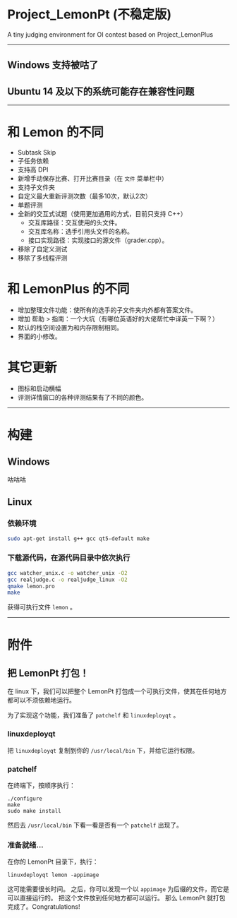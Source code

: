 # Project_LemonPt (不稳定版)

A tiny judging environment for OI contest based on Project_LemonPlus

---

## Windows 支持被咕了

## Ubuntu 14 及以下的系统可能存在兼容性问题

---

# 和 Lemon 的不同

- Subtask Skip
- 子任务依赖
- 支持高 DPI
- 新增手动保存比赛、打开比赛目录（在 `文件` 菜单栏中）
- 支持子文件夹
- 自定义最大重新评测次数（最多10次，默认2次）
- 单题评测
- 全新的交互式试题（使用更加通用的方式，目前只支持 C++）
  - 交互库路径：交互使用的头文件。
  - 交互库名称：选手引用头文件的名称。
  - 接口实现路径：实现接口的源文件（grader.cpp）。
- 移除了自定义测试
- 移除了多线程评测

# 和 LemonPlus 的不同

- 增加整理文件功能：使所有的选手的子文件夹内外都有答案文件。
- 增加 帮助 > 指南：一个大坑（有哪位英语好的大佬帮忙中译英一下啊？）
- 默认的栈空间设置为和内存限制相同。
- 界面的小修改。

# 其它更新

- 图标和启动横幅
- 评测详情窗口的各种评测结果有了不同的颜色。

---

# 构建

## Windows

咕咕咕

## Linux

### 依赖环境

```bash
sudo apt-get install g++ gcc qt5-default make
```

### 下载源代码，在源代码目录中依次执行

```bash
gcc watcher_unix.c -o watcher_unix -O2
gcc realjudge.c -o realjudge_linux -O2
qmake lemon.pro
make
```

获得可执行文件 ``lemon`` 。

---

# 附件

## 把 LemonPt 打包！

在 linux 下，我们可以把整个 LemonPt 打包成一个可执行文件，使其在任何地方都可以不须依赖地运行。

为了实现这个功能，我们准备了 ``patchelf`` 和 ``linuxdeployqt`` 。

### linuxdeployqt

把 ``linuxdeployqt`` 复制到你的 ``/usr/local/bin`` 下，并给它运行权限。

### patchelf

在终端下，按顺序执行：

```plain
./configure
make
sudo make install
```

然后去 ``/usr/local/bin`` 下看一看是否有一个 ``patchelf`` 出现了。

### 准备就绪...

在你的 LemonPt 目录下，执行：

```plain
linuxdeployqt lemon -appimage
```

这可能需要很长时间。
之后，你可以发现一个以 ``appimage`` 为后缀的文件，而它是可以直接运行的。
把这个文件放到任何地方都可以运行。
那么 LemonPt 就打包完成了。Congratulations!
